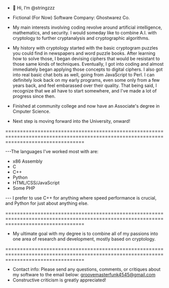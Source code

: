 - 👋 Hi, I’m @stringzzz 
- Fictional (For Now) Software Company: Ghostwarez Co.
- My main interests involving coding revolve around artificial intelligence, mathematics, and security. 
I would someday like to combine A.I. with cryptology to further cryptanalysis and cryptographic algorithms.

- My history with cryptology started with the basic cryptogram puzzles you could find in newspapers and word puzzle books.
 After learning how to solve those, I began devising ciphers that would be resistant to those same kinds of techniques.
 Eventually, I got into coding and almost immediately began applying those concepts to digital ciphers.
 I also got into real basic chat bots as well, going from JavaScript to Perl.
 I can definitely look back on my early programs, even some only from a few years back, and feel embarassed over their quality.
 That being said, I recognize that we all have to start somewhere, and I've made a lot of progress since then.

- Finished at community college and now have an Associate's degree in Cmputer Science.

- Next step is moving forward into the University, onward!

=======================================================================================================================================

---The languages I've worked most with are:
- x86 Assembly
- C
- C++
- Python
- HTML/CSS/JavaScript
- Some PHP

--- I prefer to use C++ for anything where speed performance is crucial, and Python for just about anything else.

=======================================================================================================================================

- My ultimate goal with my degree is to combine all of my passions into one area of research and development, mostly based on cryptology.
  
=======================================================================================================================================

- Contact info:
 Please send any questions, comments, or critiques about my software to the email below:
 groovemasterfunk4545@gmail.com
- Constructive criticism is greatly appreciated!
